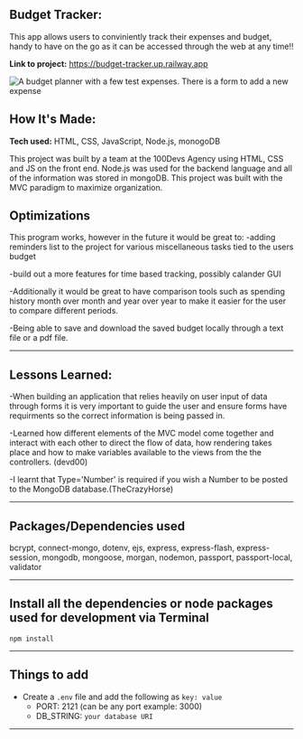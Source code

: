 
## Budget Tracker:
This app allows users to conviniently track their expenses and budget, handy to have on the go as it can be accessed through the web at any time!!


**Link to project:** https://budget-tracker.up.railway.app




![A budget planner with a few test expenses. There is a form to add a new expense](https://user-images.githubusercontent.com/78604367/188524492-5c3a6633-335d-4511-ac35-59dc073f138c.png)

## How It's Made:

**Tech used:** HTML, CSS, JavaScript, Node.js, monogoDB 

This project was built by a team at the 100Devs Agency using HTML, CSS and JS on the front end. Node.js was used for the backend language and all of the information was stored in mongoDB. This project was built with the MVC paradigm to maximize organization. 

## Optimizations


This program works, however in the future it would be great to:
-adding reminders list to the project for various miscellaneous tasks tied to the users budget

-build out a more features for time based tracking, possibly calander GUI 

-Additionally it would be great to have comparison tools such as spending history month over month and year over year to make it easier for the user to compare different periods.

-Being able to save and download the saved budget locally through a text file or a pdf file. 

---
## Lessons Learned:

-When building an application that relies heavily on user input of data through forms it is very important to guide the user and ensure forms have requirments so the correct information is being passed in. 

-Learned how different elements of the MVC model come together and interact with each other to direct the flow of data, how rendering takes place and how to make variables available to the views from the the controllers. (devd00)

-I learnt that Type='Number' is required if you wish a Number to be posted to the MongoDB database.(TheCrazyHorse)

---

## Packages/Dependencies used 

bcrypt, connect-mongo, dotenv, ejs, express, express-flash, express-session, mongodb, mongoose, morgan, nodemon, passport, passport-local, validator

---

## Install all the dependencies or node packages used for development via Terminal

`npm install` 

---

## Things to add

- Create a `.env` file and add the following as `key: value` 
  - PORT: 2121 (can be any port example: 3000) 
  - DB_STRING: `your database URI` 

 ---


